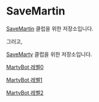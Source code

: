 # SaveMartin
[SaveMartin](https://www.chess.com/club/savemartin "savemartin") 클럽을 위한 저장소입니다.

그러고,

[SaveMarty](https://www.chess.com/club/savemarty "savemarty") 클럽을 위한 저장소입니다.

[MartyBot 레벨0](https://urobot2011.github.io/SaveMartin/MartyBotL0/ "MartyBot 레벨0")

[MartyBot 레벨1](https://urobot2011.github.io/SaveMartin/MartyBot/ "MartyBot 레벨1")

[MartyBot 레벨2](https://urobot2011.github.io/SaveMartin/MartyBotL2/ "MartyBot 레벨2")

